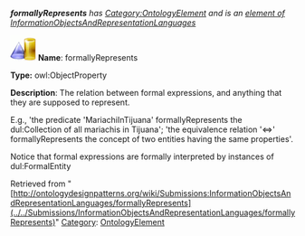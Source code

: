 ___formallyRepresents__ has [Category:OntologyElement](../../Category/OntologyElement "Category:OntologyElement") and is an [element of](../../Property/ElementOf "Property:ElementOf") [InformationObjectsAndRepresentationLanguages](../../Submissions/InformationObjectsAndRepresentationLanguages "Submissions:InformationObjectsAndRepresentationLanguages")_


  




[![ObjectProperty](../../images/thumb/c/c3/ObjectProperty.gif/45px-ObjectProperty.gif)](../../Image/ObjectProperty.gif "ObjectProperty")
__Name__: formallyRepresents 


__Type:__ owl:ObjectProperty 


__Description__: The relation between formal expressions, and anything that they are supposed to represent.


E.g., 'the predicate 'MariachiInTijuana' formallyRepresents the dul:Collection of all mariachis in Tijuana'; 'the equivalence relation '<=>' formallyRepresents the concept of two entities having the same properties'.


Notice that formal expressions are formally interpreted by instances of dul:FormalEntity 





Retrieved from "[http://ontologydesignpatterns.org/wiki/Submissions:InformationObjectsAndRepresentationLanguages/formallyRepresents](../../Submissions/InformationObjectsAndRepresentationLanguages/formallyRepresents)"
 [Category](http://ontologydesignpatterns.org/wiki/Special:Categories "Special:Categories"): [OntologyElement](../../Category/OntologyElement "Category:OntologyElement")